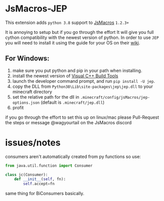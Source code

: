 # JsMacros-JEP

This extension adds `python 3.8` support to [JsMacros](https://github.com/wagyourtail/JsMacros) `1.2.3+`

It is annoying to setup but if you go through the effort It will give you full cython compatibility with the newest version of python.
In order to use `JEP` you will need to install it using the guide for your OS on their [wiki](https://github.com/ninia/jep/wiki).

## For Windows:
1. make sure you put python and pip in your path when installing.
2. install the newest version of [Visual C++ Build Tools](https://visualstudio.microsoft.com/visual-cpp-build-tools/)
3. launch the developer command prompt, and run `pip install -U jep`.
4. copy the DLL from `Python38\Lib\site-packages\jep\jep.dll` to your minecraft directory
5. set the relative path for the dll in `.minecraft/config/jsMacros/jep-options.json` (default is `.minecraft/jep.dll`)
6. profit

if you go through the effort to set this up on linux/mac please Pull-Request the steps or message @wagyourtail on the JsMacros discord

# issues/notes

consumers aren't automatically created from py functions so use:
```python 
from java.util.function import Consumer

class jc(Consumer):
    def __init__(self, fn):
        self.accept=fn
```
same thing for BiConsumers basically.
